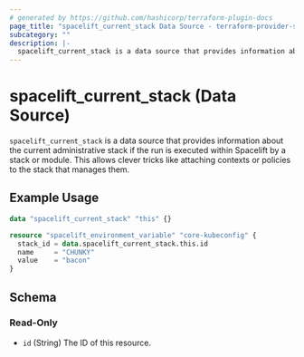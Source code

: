 ```yaml
---
# generated by https://github.com/hashicorp/terraform-plugin-docs
page_title: "spacelift_current_stack Data Source - terraform-provider-spacelift"
subcategory: ""
description: |-
  spacelift_current_stack is a data source that provides information about the current administrative stack if the run is executed within Spacelift by a stack or module. This allows clever tricks like attaching contexts or policies to the stack that manages them.
---
```


# spacelift_current_stack (Data Source)

`spacelift_current_stack` is a data source that provides information about the current administrative stack if the run is executed within Spacelift by a stack or module. This allows clever tricks like attaching contexts or policies to the stack that manages them.

## Example Usage

```terraform
data "spacelift_current_stack" "this" {}

resource "spacelift_environment_variable" "core-kubeconfig" {
  stack_id = data.spacelift_current_stack.this.id
  name     = "CHUNKY"
  value    = "bacon"
}
```

<!-- schema generated by tfplugindocs -->
## Schema

### Read-Only

- `id` (String) The ID of this resource.
